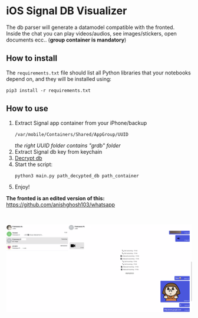 # iOS Signal DB Visualizer
The db parser will generate a datamodel compatible with the fronted.  
Inside the chat you can play videos/audios, see images/stickers, open documents ecc.. (**group container is mandatory**)  

## How to install

The `requirements.txt` file should list all Python libraries that your notebooks depend on, and they will be installed using:

```
pip3 install -r requirements.txt
```  

## How to use
1. Extract Signal app container from your iPhone/backup 
	```
	/var/mobile/Containers/Shared/AppGroup/UUID
	```
	*the right UUID folder contains "grdb" folder*
2. Extract Signal db key from keychain
3. [Decrypt db](https://github.com/Magpol/HowTo-decrypt-Signal.sqlite-for-IOS)
4. Start the script:
	```
	python3 main.py path_decypted_db path_container
	```
5. Enjoy!


**The fronted is an edited version of this:** https://github.com/anishghosh103/whatsapp   
<p>&nbsp;</p>  
  
![Screenshot](https://github.com/fr3ns1s/iOS_Signal_Visualizer/blob/main/screenshot.png )
